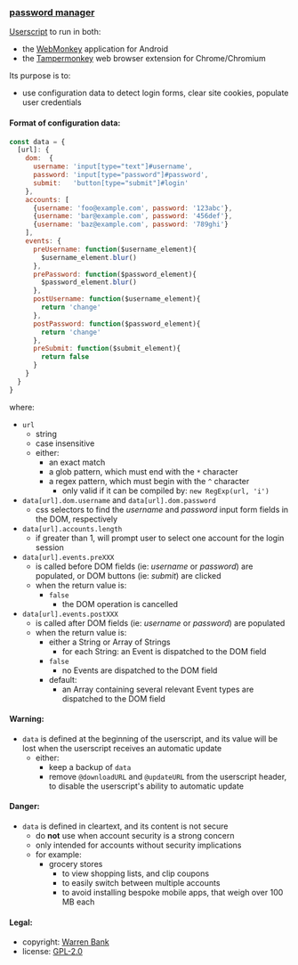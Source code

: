 ### [password manager](https://github.com/warren-bank/crx-password-manager/tree/webmonkey-userscript/es5)

[Userscript](https://github.com/warren-bank/crx-password-manager/raw/webmonkey-userscript/es5/webmonkey-userscript/password-manager.user.js) to run in both:
* the [WebMonkey](https://github.com/warren-bank/Android-WebMonkey) application for Android
* the [Tampermonkey](https://chrome.google.com/webstore/detail/tampermonkey/dhdgffkkebhmkfjojejmpbldmpobfkfo) web browser extension for Chrome/Chromium

Its purpose is to:
* use configuration data to detect login forms, clear site cookies, populate user credentials

#### Format of configuration data:

```javascript
const data = {
  [url]: {
    dom:  {
      username: 'input[type="text"]#username',
      password: 'input[type="password"]#password',
      submit:   'button[type="submit"]#login'
    },
    accounts: [
      {username: 'foo@example.com', password: '123abc'},
      {username: 'bar@example.com', password: '456def'},
      {username: 'baz@example.com', password: '789ghi'}
    ],
    events: {
      preUsername: function($username_element){
        $username_element.blur()
      },
      prePassword: function($password_element){
        $password_element.blur()
      },
      postUsername: function($username_element){
        return 'change'
      },
      postPassword: function($password_element){
        return 'change'
      },
      preSubmit: function($submit_element){
        return false
      }
    }
  }
}
```

where:

* `url`
  - string
  - case insensitive
  - either:
    * an exact match
    * a glob pattern, which must end with the `*` character
    * a regex pattern, which must begin with the `^` character
      - only valid if it can be compiled by: `new RegExp(url, 'i')`
* `data[url].dom.username` and `data[url].dom.password`
  - css selectors to find the _username_ and _password_ input form fields in the DOM, respectively
* `data[url].accounts.length`
  - if greater than 1, will prompt user to select one account for the login session
* `data[url].events.preXXX`
  - is called before DOM fields (ie: _username_ or _password_) are populated, or DOM buttons (ie: _submit_) are clicked
  - when the return value is:
    * `false`
      - the DOM operation is cancelled
* `data[url].events.postXXX`
  - is called after DOM fields (ie: _username_ or _password_) are populated
  - when the return value is:
    * either a String or Array of Strings
      - for each String: an Event is dispatched to the DOM field
    * `false`
      - no Events are dispatched to the DOM field
    * default:
      - an Array containing several relevant Event types are dispatched to the DOM field

#### Warning:

* `data` is defined at the beginning of the userscript, and its value will be lost when the userscript receives an automatic update
  - either:
    * keep a backup of `data`
    * remove `@downloadURL` and `@updateURL` from the userscript header, to disable the userscript's ability to automatic update

#### Danger:

* `data` is defined in cleartext, and its content is not secure
  - do __not__ use when account security is a strong concern
  - only intended for accounts without security implications
  - for example:
    * grocery stores
      - to view shopping lists, and clip coupons
      - to easily switch between multiple accounts
      - to avoid installing bespoke mobile apps, that weigh over 100 MB each

#### Legal:

* copyright: [Warren Bank](https://github.com/warren-bank)
* license: [GPL-2.0](https://www.gnu.org/licenses/old-licenses/gpl-2.0.txt)
